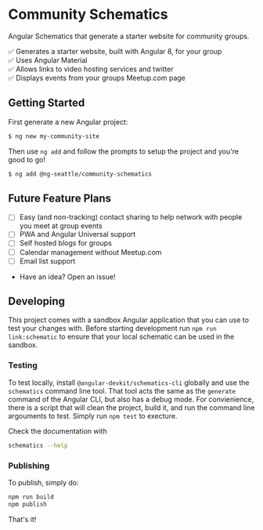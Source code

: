 # Community Schematics

Angular Schematics that generate a starter website for community groups.

:white_check_mark: Generates a starter website, built with Angular 8, for your group  
:white_check_mark: Uses Angular Material  
:white_check_mark: Allows links to video hosting services and twitter  
:white_check_mark: Displays events from your groups Meetup.com page

## Getting Started

First generate a new Angular project:

```bash
$ ng new my-community-site
```

Then use `ng add` and follow the prompts to setup the project and you're good to go!

```bash
$ ng add @ng-seattle/community-schematics
```

## Future Feature Plans

- [ ] Easy (and non-tracking) contact sharing to help network with people you meet at group events
- [ ] PWA and Angular Universal support
- [ ] Self hosted blogs for groups
- [ ] Calendar management without Meetup.com
- [ ] Email list support
- Have an idea? Open an issue!

## Developing

This project comes with a sandbox Angular application that you can use to test your changes with. Before starting development run `npm run link:schematic` to ensure that your local schematic can be used in the sandbox.

### Testing

To test locally, install `@angular-devkit/schematics-cli` globally and use the `schematics` command line tool. That tool acts the same as the `generate` command of the Angular CLI, but also has a debug mode. For convienience, there is a script that will clean the project, build it, and run the command line argouments to test. Simply run `npm test` to execture.

Check the documentation with

```bash
schematics --help
```

### Publishing

To publish, simply do:

```bash
npm run build
npm publish
```

That's it!
